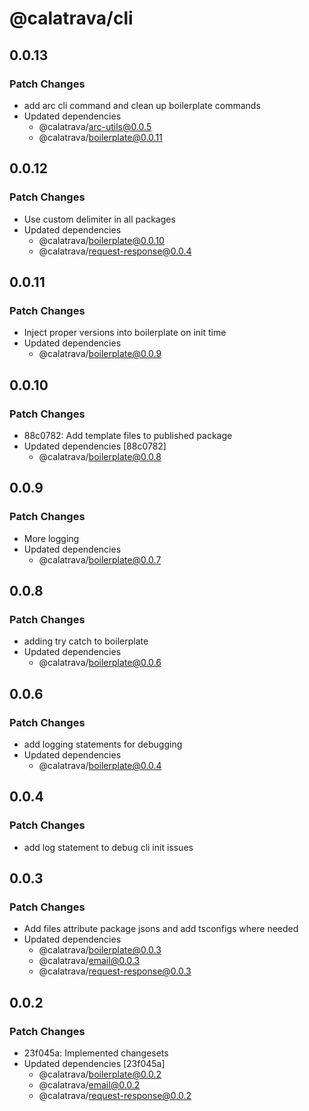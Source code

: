 # @calatrava/cli

## 0.0.13

### Patch Changes

- add arc cli command and clean up boilerplate commands
- Updated dependencies
  - @calatrava/arc-utils@0.0.5
  - @calatrava/boilerplate@0.0.11

## 0.0.12

### Patch Changes

- Use custom delimiter in all packages
- Updated dependencies
  - @calatrava/boilerplate@0.0.10
  - @calatrava/request-response@0.0.4

## 0.0.11

### Patch Changes

- Inject proper versions into boilerplate on init time
- Updated dependencies
  - @calatrava/boilerplate@0.0.9

## 0.0.10

### Patch Changes

- 88c0782: Add template files to published package
- Updated dependencies [88c0782]
  - @calatrava/boilerplate@0.0.8

## 0.0.9

### Patch Changes

- More logging
- Updated dependencies
  - @calatrava/boilerplate@0.0.7

## 0.0.8

### Patch Changes

- adding try catch to boilerplate
- Updated dependencies
  - @calatrava/boilerplate@0.0.6

## 0.0.6

### Patch Changes

- add logging statements for debugging
- Updated dependencies
  - @calatrava/boilerplate@0.0.4

## 0.0.4

### Patch Changes

- add log statement to debug cli init issues

## 0.0.3

### Patch Changes

- Add files attribute package jsons and add tsconfigs where needed
- Updated dependencies
  - @calatrava/boilerplate@0.0.3
  - @calatrava/email@0.0.3
  - @calatrava/request-response@0.0.3

## 0.0.2

### Patch Changes

- 23f045a: Implemented changesets
- Updated dependencies [23f045a]
  - @calatrava/boilerplate@0.0.2
  - @calatrava/email@0.0.2
  - @calatrava/request-response@0.0.2
